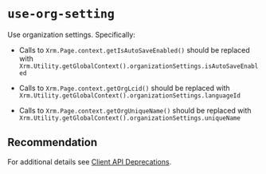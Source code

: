 # `use-org-setting`

Use organization settings. Specifically:
- Calls to `Xrm.Page.context.getIsAutoSaveEnabled()` should be replaced with `Xrm.Utility.getGlobalContext().organizationSettings.isAutoSaveEnabled`

- Calls to `Xrm.Page.context.getOrgLcid()` should be replaced with `Xrm.Utility.getGlobalContext().organizationSettings.languageId`

- Calls to `Xrm.Page.context.getOrgUniqueName()` should be replaced with `Xrm.Utility.getGlobalContext().organizationSettings.uniqueName`

## Recommendation
For additional details see [Client API Deprecations](https://docs.microsoft.com/power-platform/important-changes-coming#some-client-apis-are-deprecated).